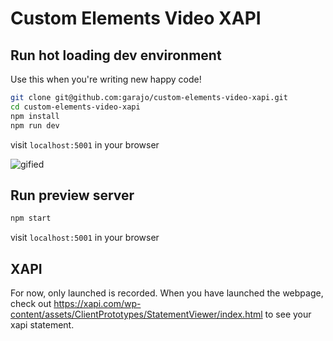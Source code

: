 # Custom Elements Video XAPI

## Run hot loading dev environment

Use this when you're writing new happy code!

```bash
git clone git@github.com:garajo/custom-elements-video-xapi.git
cd custom-elements-video-xapi
npm install
npm run dev
```

visit `localhost:5001` in your browser

![gified](https://user-images.githubusercontent.com/2825366/45721619-91f67180-bb5d-11e8-8676-9624b9805b82.gif)

## Run preview server

```bash
npm start
```
visit `localhost:5001` in your browser

## XAPI

For now, only launched is recorded. When you have launched the webpage, check out https://xapi.com/wp-content/assets/ClientPrototypes/StatementViewer/index.html to see your xapi statement.

